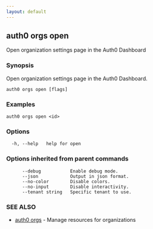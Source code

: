 ```yaml
---
layout: default
---
```

## auth0 orgs open

Open organization settings page in the Auth0 Dashboard

### Synopsis

Open organization settings page in the Auth0 Dashboard.

```
auth0 orgs open [flags]
```

### Examples

```
auth0 orgs open <id>
```

### Options

```
  -h, --help   help for open
```

### Options inherited from parent commands

```
      --debug           Enable debug mode.
      --json            Output in json format.
      --no-color        Disable colors.
      --no-input        Disable interactivity.
      --tenant string   Specific tenant to use.
```

### SEE ALSO

* [auth0 orgs](auth0_orgs.md)	 - Manage resources for organizations

